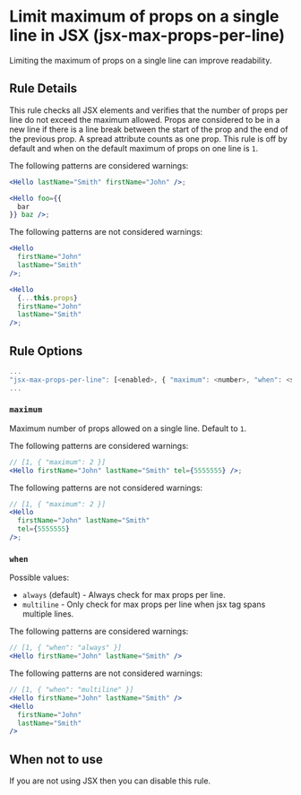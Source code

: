 # Limit maximum of props on a single line in JSX (jsx-max-props-per-line)

Limiting the maximum of props on a single line can improve readability.

## Rule Details

This rule checks all JSX elements and verifies that the number of props per line do not exceed the maximum allowed. Props are considered to be in a new line if there is a line break between the start of the prop and the end of the previous prop. A spread attribute counts as one prop. This rule is off by default and when on the default maximum of props on one line is `1`.

The following patterns are considered warnings:

```jsx
<Hello lastName="Smith" firstName="John" />;

<Hello foo={{
  bar
}} baz />;
```

The following patterns are not considered warnings:

```jsx
<Hello
  firstName="John"
  lastName="Smith"
/>;

<Hello
  {...this.props}
  firstName="John"
  lastName="Smith"
/>;
```

## Rule Options

```js
...
"jsx-max-props-per-line": [<enabled>, { "maximum": <number>, "when": <string> }]
...
```

### `maximum`

Maximum number of props allowed on a single line. Default to `1`.

The following patterns are considered warnings:

```jsx
// [1, { "maximum": 2 }]
<Hello firstName="John" lastName="Smith" tel={5555555} />;
```

The following patterns are not considered warnings:

```jsx
// [1, { "maximum": 2 }]
<Hello
  firstName="John" lastName="Smith"
  tel={5555555}
/>;
```

### `when`

Possible values:
- `always` (default) - Always check for max props per line.
- `multiline` - Only check for max props per line when jsx tag spans multiple lines.

The following patterns are considered warnings:
```jsx
// [1, { "when": "always" }]
<Hello firstName="John" lastName="Smith" />
```

The following patterns are not considered warnings:
```jsx
// [1, { "when": "multiline" }]
<Hello firstName="John" lastName="Smith" />
<Hello 
  firstName="John" 
  lastName="Smith" 
/>
```

## When not to use

If you are not using JSX then you can disable this rule.
